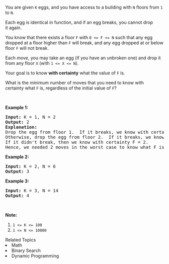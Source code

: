 <p>You are given <code>K</code> eggs, and you have access to a building with <code>N</code> floors from <code>1</code> to <code>N</code>.&nbsp;</p>

<p>Each egg is identical in function, and if an egg breaks, you cannot drop it&nbsp;again.</p>

<p>You know that there exists a floor <code>F</code> with <code>0 &lt;= F &lt;= N</code> such that any egg dropped at a floor higher than <code>F</code> will break, and any egg dropped at or below floor <code>F</code> will not break.</p>

<p>Each <em>move</em>, you may take an egg (if you have an unbroken one) and drop it from any floor <code>X</code> (with&nbsp;<code>1 &lt;= X &lt;= N</code>).&nbsp;</p>

<p>Your goal is to know&nbsp;<strong>with certainty</strong>&nbsp;what the value of <code>F</code> is.</p>

<p>What is the minimum number of moves that you need to know with certainty&nbsp;what <code>F</code> is, regardless of the initial value of <code>F</code>?</p>

<p>&nbsp;</p>

<ol>
</ol>

<div>
<p><strong>Example 1:</strong></p>

<pre>
<strong>Input: </strong>K = <span id="example-input-1-1">1</span>, N = <span id="example-input-1-2">2</span>
<strong>Output: </strong><span id="example-output-1">2</span>
<strong>Explanation: </strong>
Drop the egg from floor 1.  If it breaks, we know with certainty that F = 0.
Otherwise, drop the egg from floor 2.  If it breaks, we know with certainty that F = 1.
If it didn&#39;t break, then we know with certainty F = 2.
Hence, we needed 2 moves in the worst case to know what F is with certainty.
</pre>

<div>
<p><strong>Example 2:</strong></p>

<pre>
<strong>Input: </strong>K = <span id="example-input-2-1">2</span>, N = 6
<strong>Output: </strong><span id="example-output-2">3</span>
</pre>

<div>
<p><strong>Example 3:</strong></p>

<pre>
<strong>Input: </strong>K = <span id="example-input-3-1">3</span>, N = <span id="example-input-3-2">14</span>
<strong>Output: </strong><span id="example-output-3">4</span>
</pre>

<p>&nbsp;</p>

<p><strong>Note:</strong></p>

<ol>
	<li><code>1 &lt;= K &lt;= 100</code></li>
	<li><code>1 &lt;= N &lt;= 10000</code></li>
</ol>
</div>
</div>
</div>
<div><div>Related Topics</div><div><li>Math</li><li>Binary Search</li><li>Dynamic Programming</li></div></div>